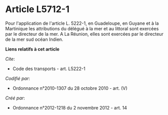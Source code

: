 # Article L5712-1

Pour l'application de l'article L. 5222-1, en Guadeloupe, en Guyane et à la Martinique les attributions du délégué à la mer
et au littoral sont exercées par le directeur de la mer. A La Réunion, elles sont exercées par le directeur de la mer sud
océan Indien.

**Liens relatifs à cet article**

_Cite_:

  - Code des transports - art. L5222-1

_Codifié par_:

  - Ordonnance n°2010-1307 du 28 octobre 2010 - art. (V)

_Créé par_:

  - Ordonnance n°2012-1218 du 2 novembre 2012 - art. 14
